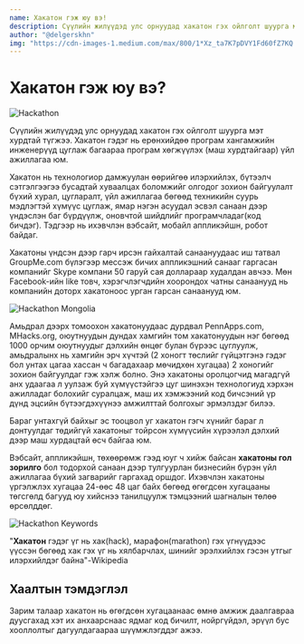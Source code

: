 ```yaml
---
name: Хакатон гэж юу вэ!
description: Сүүлийн жилүүдэд улс орнуудад хакатон гэх ойлголт шуурга мэт хурдтай түгжээ. Тэгвэл энэ нийтлэлээр Хакатон гэх зүйлтэй бага зэрэг танилцацгаая
author: "@delgerskhn"
img: "https://cdn-images-1.medium.com/max/800/1*Xz_ta7K7pDVY1Fd60fZ7KQ.jpeg"
---
```


# Хакатон гэж юу вэ?

![Hackathon](https://cdn-images-1.medium.com/max/800/1*Xz_ta7K7pDVY1Fd60fZ7KQ.jpeg)

Сүүлийн жилүүдэд улс орнуудад хакатон гэх ойлголт шуурга мэт хурдтай түгжээ. Хакатон гэдэг нь ерөнхийдөө програм хангамжийн инженерүүд цуглаж багаараа програм хөгжүүлэх (маш хурдтайгаар) үйл ажиллагаа юм.

Хакатон нь технологиор дамжуулан өөрийгөө илэрхийлэх, бүтээлч сэтгэлгээгээ бусадтай хуваалцах боломжийг олгодог зохион байгуулалт бүхий хурал, цугларалт, үйл ажиллагаа бөгөөд техникийн суурь мэдлэгтэй хүмүүс цуглаж, ямар нэгэн асуудал эсвэл санаан дээр үндэслэн баг бүрдүүлж, оновчтой шийдлийг програмчладаг(код бичдэг). Тэдгээр нь ихэвчлэн вэбсайт, мобайл аппликэйшн, робот байдаг.

Хакатоны үндсэн дээр гарч ирсэн гайхалтай санаануудаас иш татвал GroupMe.com бүлэгээр мессэж бичих аппликэшний санааг гаргасан компанийг Skype компани 50 гаруй сая доллараар худалдан авчээ. Мөн Facebook-ийн like товч, хэрэгчлэгчдийн хоорондох чатны санаанууд нь компанийн доторх хакатоноос урган гарсан санаанууд юм.

![Hackathon Mongolia](https://miro.medium.com/max/1000/1*wS14hW6FJLrsOJDX32gXKg.jpeg)

Амьдрал дээрх томоохон хакатонуудаас дурдвал PennApps.com, MHacks.org, оюутнуудын дундах хамгийн том хакатонуудын нэг бөгөөд 1000 орчим оюутнуудыг дэлхийн өнцөг булан бүрээс цуглуулж, амьдралынх нь хамгийн эрч хүчтэй (2 хоногт төслийг гүйцэтгэнэ гэдэг бол унтах цагаа хассан ч багадахаар мөчидхөн хугацаа) 2 хоногийг зохион байгуулдаг гэж хэлж болно. Энэ хакатоны оролцогчид магадгүй анх удаагаа л уулзаж буй хүмүүстэйгээ цуг шинэхэн технологиуд хэрхэн ажилладаг болохийг суралцаж, маш их хэмжээний код бичсэний үр дүнд эцсийн бүтээгдэхүүнээ амжилттай болгохыг эрмэлздэг билээ.

Бараг унтахгүй байхыг эс тооцвол уг хакатон гэгч хүнийг бараг л донтуулдаг төдийгүй хакатоныг тойрсон хүмүүсийн хүрээлэл дэлхий дээр маш хурдацтай өсч байгаа юм.

Вэбсайт, аппликэйшн, төхөөрөмж гээд юуг ч хийж байсан <b>хакатоны гол зорилго</b> бол тодорхой санаан дээр тулгуурлан бизнесийн бүрэн үйл ажиллагаа бүхий загварийг гаргахад оршдог. Ихэвчлэн хакатоны үргэлжлэх хугацаа 24-өөс 48 цаг байх бөгөөд өгөгдсөн хугацааны төгсгөлд багууд юу хийснээ танилцуулж тэмцээний шагналын төлөө өрсөлддөг.

![Hackathon Keywords](https://miro.medium.com/max/700/0*8BccXKKNkSwhqcxC.png)

"<b>Хакатон</b> гэдэг үг нь хак(hack), марафон(marathon) гэх үгнүүдээс үүссэн бөгөөд хак гэх үг нь хялбарчлах, шинийг эрэлхийлэх гэсэн утгыг илэрхийлдэг байна"-Wikipedia

## Хаалтын тэмдэглэл

Зарим талаар хакатон нь өгөгдсөн хугацаанаас өмнө амжиж даалгавраа дуусгахад хэт их анхаарснаас ядмаг код бичилт, нойргүйдэл, эрүүл бус хооллолтыг дагуулдагаараа шүүмжлэгддэг ажээ.
